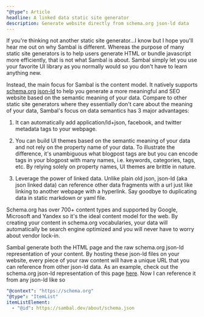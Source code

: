 ```yaml
---
"@type": Article
headline: A linked data static site generator
description: Generate website directly from schema.org json-ld data
---
```


If you're thinking not another static site generator...I know but I hope you'll hear me out on why Sambal is different.  Whereas the purpose of many static site generators is to help users generate HTML or bundle javascript more efficiently, that is not what Sambal is about.  Sambal simply let you use your favorite UI library as you normally would so you don't have to learn anything new.

Instead, the main focus for Sambal is the content model.  It natively supports [schema.org](https://schema.org/) [json-ld](https://json-ld.org/) to help you generate a more meaningful and SEO website based on the semantic meaning of your data.  Compare to other static site generators where they essentially don't care about the meaning of your data, Sambal's focus on data semantics has 3 major advantages: 

1. It can automatically add application/ld+json, facebook, and twitter metadata tags to your webpage.

2. You can build UI themes based on the semantic meaning of your data and not rely on the property name of your data.  To illustrate the difference, it's unambiguous what blogpost tags are but you can encode tags in your blogpost with many names, i.e. keywords, categories, tags, etc.  By relying solely on property names, UI themes are brittle in nature. 

3. Leverage the power of linked data.  Unlike plain old json, json-ld (aka json linked data) can reference other data fragments with a url just like linking to another webpage with a hyperlink.  Say goodbye to duplicating data in static markdown or yaml file.

Schema.org has over 700+ content types and supported by Google, Microsoft and Yandex so it's the ideal content model for the web.  By creating your content in schema.org vocabularies, your data will automatically be search engine optimized and you will never have to worry about vendor lock-in.

Sambal generate both the HTML page and the raw schema.org json-ld representation of your content.  By hosting these json-ld files on your website, every piece of your raw content will have a unique URL that you can reference from other json-ld data.  As an example, check out the schema.org json-ld representation of this page [here](https://sambal.dev/about/schema.json).  Now I can reference it from any json-ld like so

```yaml
"@context": "https://schema.org"
"@type": "ItemList"
itemListElement:
  - "@id": https://sambal.dev/about/schema.json
```



